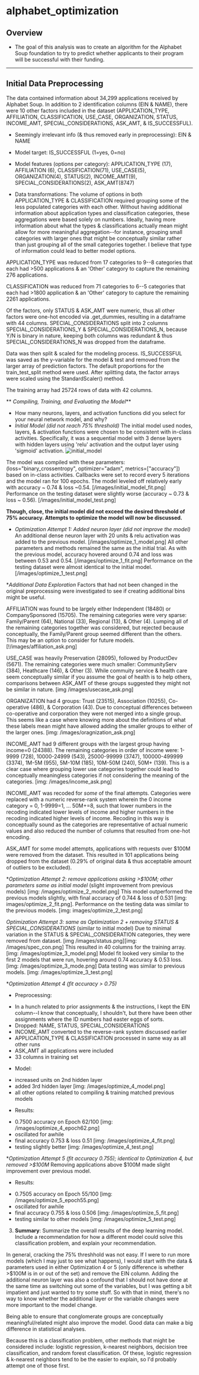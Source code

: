 # alphabet_optimization

## **Overview**
* The goal of this analysis was to create an algorithm for the Alphabet Soup foundation to try to predict whether applicants to their program will be successful with their funding.
--------------------------------------------------------------
## **Initial Data Preprocessing**
The data contained information about 34,299 applications received by Alphabet Soup. In addition to 2 identification columns (EIN & NAME), there were 10 other factors included in the dataset (APPLICATION_TYPE, AFFILIATION, CLASSIFICATION, USE_CASE, ORGANIZATION, STATUS, INCOME_AMT, SPECIAL_CONSIDERATIONS, ASK_AMT, & IS_SUCCESSFUL). 

* Seemingly irrelevant info (& thus removed early in preprocessing): EIN & NAME

* Model target: IS_SUCCESSFUL (1=yes, 0=no)

* Model features (options per category): APPLICATION_TYPE (17), AFFILIATION (6), CLASSIFICATION(71), USE_CASE(5), ORGANIZATION(4), STATUS(2), INCOME_AMT(9), SPECIAL_CONSIDERATIONS(2), ASK_AMT(8747)

* Data transformations:
The volume of options in both APPLICATION_TYPE & CLASSIFICATION required grouping some of the less populated categories with each other. Without having additional information about application types and classification categories, these aggregations were based solely on numbers. Ideally, having more information about what the types & classifications actually mean might allow for more meaningful aggregation--for instance, grouping small categories with larger ones that might be conceptually similar rather than just grouping all of the small categories together. I believe that type of information could lead to better model options.  

APPLICATION_TYPE was reduced from 17 categories to 9--8 categories that each had >500 applications & an 'Other' category to capture the remaining 276 applications.

CLASSIFICATION was reduced from 71 categories to 6--5 categories that each had >1800 application & an 'Other' category to capture the remaining 2261 applications.

Of the factors, only STATUS & ASK_AMT were numeric, thus all other factors were one-hot encoded via .get_dummies, resulting in a dataframe with 44 columns. SPECIAL_CONSIDERATIONS split into 2 columns SPECIAL_CONSIDERATIONS_Y & SPECIAL_CONSIDERATIONS_N, because Y/N is binary in nature, keeping both columns was redundant & thus SPECIAL_CONSIDERATIONS_N was dropped from the dataframe. 

Data was then split & scaled for the modeling process. IS_SUCCESSFUL was saved as the y-variable for the model & test and removed from the larger array of prediction factors. The default proportions for the train_test_split method were used. After splitting data, the factor arrays were scaled using the StandardScaler() method.

The training array had 25724 rows of data with 42 columns.

** _Compiling, Training, and Evaluating the Model_**

* How many neurons, layers, and activation functions did you select for your neural network model, and why?
* _Initial Model (did not reach 75% threshold)_
The initial model used nodes, layers, & activation functions were chosen to be consistent with in-class activities.
Specifically, it was a sequential model with 3 dense layers with hidden layers using 'relu' activation and the output layer using 'sigmoid' activation. ![initial_model](https://user-images.githubusercontent.com/83370545/137649489-8cb8c742-7d58-4c9a-a618-daf77f22d651.png)

The model was compiled with these parameters: (loss="binary_crossentropy", optimizer="adam", metrics=["accuracy"]) based on in-class activities. Callbacks were set to record every 5 iterations and the model ran for 100 epochs. The model leveled off relatively early with accuracy ~ 0.74 & loss ~0.54. [/images/initial_model_fit.png] Performance on the testing dataset were slightly worse (accuracy ~ 0.73 & loss ~ 0.56). [/images/initial_model_test.png]

**Though, close, the initial model did not exceed the desired threshold of 75% accuracy. Attempts to optimize the model will now be discussed.**

* _Optimization Attempt 1: Added neuron layer (did not improve the model)_
An additional dense neuron layer with 20 units & relu activation was added to the previous model. [/images/optimize_1_model.png] All other parameters and methods remained the same as the initial trial. As with the previous model, accuracy hovered around 0.74 and loss was between 0.53 and 0.54. [/images/optimize_1_fit.png] Performance on the testing dataset were almost identical to the initial model. [/images/optimize_1_test.png]

*_Additional Data Exploration_
Factors that had not been changed in the original preprocessing were investigated to see if creating additional bins might be useful. 

AFFILIATION was found to be largely either Independent (18480) or CompanySponsored (15705). The remaining categories were very sparse: Family/Parent (64), National (33), Regional (13), & Other (4). Lumping all of the remaining categories together was considered, but rejected because conceptually, the Family/Parent group seemed different than the others. This may be an option to consider for future models. [!/images/affiliation_ask.png]

USE_CASE was heavily Preservation (28095), followed by ProductDev (5671). The remaining categories were much smaller: CommunityServ (384), Heathcare (146), & Other (3). While commuity service & health care seem conceptually similar if you assume the goal of health is to help others, comparisons between ASK_AMT of these groups suggested they might not be similar in nature. [img /images/usecase_ask.png]

ORGANIZATION had 4 groups: Trust (23515), Association (10255), Co-operative (486), & Corporation (43). Due to conceptual differences between co-operative and corporation they were not merged into a single group. This seems like a case where knowing more about the definitions of what these labels mean might have allowed adding the smaller groups to either of the larger ones. [img: /images/oragnization_ask.png]

INCOME_AMT had 9 different groups with the largest group having income=0 (24388). The remaining categories in order of income were: 1-9999 (728), 10000-24999 (543), 25000-99999 (3747), 100000-499999 (3374), 1M-5M (955), 5M-10M (185), 10M-50M (240), 50M+ (139). This is a clear case where grouping lower use categories together could lead to conceptually meaningless categories if not considering the meaning of the categories. [img: /images/income_ask.png] 

INCOME_AMT was recoded for _some_ of the final attempts. Categories were replaced with a numeric reverse-rank system wherein the 0 income category = 0, 1-9999=1, ... 50M+=8, such that lower numbers in the recoding indicated lower levels of income and higher numbers in the recoding indicated higher levels of income. Recoding in this way is conceptually sound as the categories are representative of actual numeric values and also reduced the number of columns that resulted from one-hot encoding.  

ASK_AMT for some model attempts, applications with requests over $100M were removed from the dataset. This resulted in 101 applications being dropped from the dataset (0.29% of original data & thus acceptable amount of outliers to be excluded).

*_Optimization Attempt 2: remove applications asking >$100M; other parameters same as initial model_ (slight improvement from previous models)
[img: /images/optimize_2_model.png]
This model outperformed the previous models slightly, with final accuracy of 0.744 & loss of 0.531 [img: images/optimize_2_fit.png]. Performance on the testing data was similar to the previous models. [img: images/optimize_2_test.png]

*_Optimization Attempt 3: same as Optimization 2 + removing STATUS & SPECIAL_CONSIDERATIONS_* (similar to initial model)
Due to minimal variation in the STATUS & SPECIAL_CONSIDERATION categories, they were removed from dataset. 
[img /images/status.png][img: /images/spec_con.png] This resulted in 40 columns for the training array.
[img: /images/optimize_3_model.png]
Model fit looked very similar to the first 2 models that were run, hovering around 0.74 accuracy & 0.53 loss.
[img: /images/optimize_3_mode.png] Data testing was similar to previous models. [img: /images/optimize_3_test.png]

*_Optimization Attempt 4 (fit accuracy > 0.75)_
* Preprocessing:
- In a hunch related to prior assignments & the instructions, I kept the EIN column--I know that conceptually, I shouldn't, but there have been other assignments where the ID numbers had easter eggs of sorts.
- Dropped: NAME, STATUS, SPECIAL_CONSIDERATIONS
- INCOME_AMT converted to the reverse-rank system discussed earlier
- APPLICATION_TYPE & CLASSIFICATION processed in same way as all other runs
- ASK_AMT all applications were included
- 33 columns in training set

* Model:
- increased units on 2nd hidden layer
- added 3rd hidden layer
[img: /images/optimize_4_model.png]
- all other options related to compiling & training matched previous models

* Results:
- 0.7500 accuracy on Epoch 62/100 [img: /images/optimize_4_epoch62.png]
- oscillated for awhile
- final accuracy 0.753 & loss 0.51 [img: /images/optimize_4_fit.png]
- testing slightly better [img: /images/optimize_4_test.png]


*_Optimization Attempt 5 (fit accuracy 0.755); identical to Optimization 4, but removed >$100M_
Removing applications above $100M made slight improvement over previous model.

* Results:
- 0.7505 accuracy on Epoch 55/100 [img: /images/optimize_5_epoch55.png]
- oscillated for awhile
- final accuracy 0.755 & loss 0.506 [img: /images/optimize_5_fit.png]
- testing similar to other models [img: /images/optimize_5_test.png]



3. **Summary**: Summarize the overall results of the deep learning model. Include a recommendation for how a different model could solve this classification problem, and explain your recommendation.

In general, cracking the 75% threshhold was not easy. If I were to run more models (which I may just to see what happens), I would start with the data & parameters used in either Optimization 4 or 5 (only difference is whether >$100M is in or out of the set) and remove the EIN column. Adding the additional neuron layer was also a confound that I should not have done at the same time as switching out some of the variables, but I was getting a bit impatient and just wanted to try some stuff. So with that in mind, there's no way to know whether the additional layer or the variable changes were more important to the model change. 

Being able to ensure that conglomerate groups are conceptually meaningful/related might also improve the model. Good data can make a big difference in statistical analyses.

Because this is a classification problem, other methods that might be considered include: logistic regression, k-nearest neighbors, decision tree classification, and random forest classification. Of these, logistic regression & k-nearest neighbors tend to be the easier to explain, so I'd probably attempt one of those first. 
